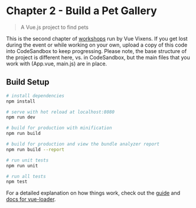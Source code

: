 # Chapter 2 - Build a Pet Gallery

> A Vue.js project to find pets

This is the second chapter of [workshops](https://workshops.vuevixens.org) run by Vue Vixens. If you get lost during the event or while working on your own, upload a copy of this code into CodeSandbox to keep progressing. Please note, the base structure of the project is different here, vs. in CodeSandbox, but the main files that you work with (App.vue, main.js) are in place.

## Build Setup

```bash
# install dependencies
npm install

# serve with hot reload at localhost:8080
npm run dev

# build for production with minification
npm run build

# build for production and view the bundle analyzer report
npm run build --report

# run unit tests
npm run unit

# run all tests
npm test
```

For a detailed explanation on how things work, check out the [guide](http://vuejs-templates.github.io/webpack/) and [docs for vue-loader](http://vuejs.github.io/vue-loader).
